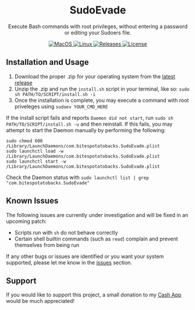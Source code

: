 <h1 align="center" style="">SudoEvade</h1>

<p align="center">
   Execute Bash commands with root privileges, without entering a password or editing your Sudoers file.
</p>
<p align="center">
    <a href="">
       <img alt="MacOS" src="https://img.shields.io/badge/MacOS_Support-x86,_arm64-red.svg"/>
    </a>
    <a href="">
       <img alt="Linux" src="https://img.shields.io/badge/Linux_Support-Coming_Soon-violet.svg"/>
    </a>
    <a href="https://github.com/BitesPotatoBacks/SudoEvade/releases">
        <img alt="Releases" src="https://img.shields.io/github/release/BitesPotatoBacks/SudoEvade.svg"/>
    </a>
    <a href="https://github.com/BitesPotatoBacks/SudoEvade/blob/main/LICENSE">
        <img alt="License" src="https://img.shields.io/github/license/BitesPotatoBacks/SudoEvade.svg"/>
    </a>
<!--     <a href="https://cash.app/$bitespotatobacks">
        <img alt="License" src="https://img.shields.io/badge/donate-Cash_App-default.svg"/>
    </a> -->
    <br>
</p>

## Installation and Usage
1. Download the proper .zip for your operating system from the [latest release](https://github.com/BitesPotatoBacks/SudoEvade/releases)
2. Unzip the .zip and run the `install.sh` script in your terminal, like so: `sudo sh PATH/TO/SCRIPT/install.sh -i`
3. Once the installation is complete, you may execute a command with root priveleges using `sudoev YOUR_CMD_HERE`

If the install script fails and reports `Daemon did not start`, run `sudo sh PATH/TO/SCRIPT/install.sh -u` and then reinstall. If this fails, you may attempt to start the Daemon manually by performing the following:
```
sudo chmod 600 /Library/LaunchDaemons/com.bitespotatobacks.SudoEvade.plist
sudo launchctl load -w /Library/LaunchDaemons/com.bitespotatobacks.SudoEvade.plist
sudo launchctl start -w /Library/LaunchDaemons/com.bitespotatobacks.SudoEvade.plist
```
Check the Daemon status with `sudo launchctl list | grep "com.bitespotatobacks.SudoEvade"`
  
## Known Issues
The following issues are currently under investigation and will be fixed in an upcoming patch:
- Scripts run with `sh` do not behave correctly
- Certain shell builtin commands (such as `read`) complain and prevent themselves from being run

If any other bugs or issues are identified or you want your system supported, please let me know in the [issues](https://github.com/BitesPotatoBacks/SudoEvade/issues) section.

## Support
If you would like to support this project, a small donation to my [Cash App](https://cash.app/$bitespotatobacks) would be much appreciated!

